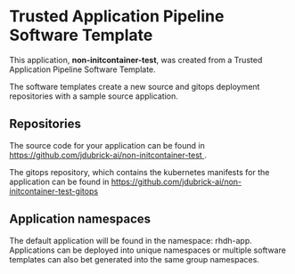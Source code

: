 # Trusted Application Pipeline Software Template

This application, **non-initcontainer-test**, was created from a Trusted Application Pipeline Software Template.

The software templates create a new source and gitops deployment repositories with a sample source application. 

## Repositories

The source code for your application can be found in [https://github.com/jdubrick-ai/non-initcontainer-test ](https://github.com/jdubrick-ai/non-initcontainer-test ).
 
The gitops repository, which contains the kubernetes manifests for the application can be found in 
[https://github.com/jdubrick-ai/non-initcontainer-test-gitops ](https://github.com/jdubrick-ai/non-initcontainer-test-gitops ) 

## Application namespaces 

The default application will be found in the namespace: rhdh-app. Applications can be deployed into unique namespaces or multiple software templates can also bet generated into the same group namespaces.  